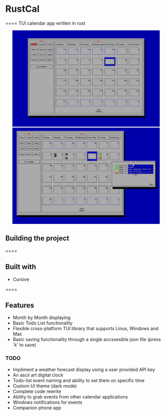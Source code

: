 # RustCal
====
TUI calendar app written in rust
 
<p align="center">
  <img width="460" height="300" src="Capture3333.PNG">
  <img width="460" height="300" src="123.PNG">
</p>

## Building the project


====
## Built with
* Cursive

====
## Features
 * Month by Month displaying
 * Basic Todo List functionality
 * Flexible cross-platform TUI library that supports Linux, Windows and Mac
 * Basic saving functionality through a single accssesible json file (press 'k' to save)
 ### TODO
  * Impliment a weather forecast display using a user provided API key
  * An ascii art digital clock 
  * Todo-list event naming and ability to set them on specific time
  * Custom UI theme (dark mode)
  * Complete code rewrite
  * Ability to grab events from other calendar applications
  * Windows notifications for events
  * Companion phone app
